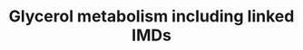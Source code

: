 ---
annotations:
- id: PW:0002018
  parent: disease pathway
  type: Pathway Ontology
  value: glycerol kinase deficiency pathway
- id: DOID:0111626
  parent: genetic disease
  type: Disease Ontology
  value: D-glyceric aciduria
- id: PW:0000002
  parent: classic metabolic pathway
  type: Pathway Ontology
  value: classic metabolic pathway
- id: DOID:0060363
  parent: genetic disease
  type: Disease Ontology
  value: glycerol kinase deficiency
- id: PW:0000013
  parent: disease pathway
  type: Pathway Ontology
  value: disease pathway
authors:
- Sander Lemmens
- Egonw
- DeSl
citedin: ''
communities: []
description: 'This Pathway is a schematic representation of Glycerol metabolism, which
  is an important intermediate metabolite, acting as a bridge between carbohydrate
  and lipid metabolism. This pathway also depicts inherited metabolic diseases that
  disrupt glycerol metabolism including: Glycerol kinase deficiency, Glycerate kinase
  deficiency, Aquaporin 7 deficiency and Cytosolic glycerol-3-phosphate dehydrogenase
  deficiency. This pathway was inspired by chapter 49 (Disorders of Glycerol Metabolism)
  of the book of Blau (ISBN 978-3-030-67726-8).'
last-edited: 2025-07-22
ndex: null
organisms:
- Homo sapiens
redirect_from:
- /index.php/Pathway:WP5570
- /instance/WP5570
- /instance/WP5570_r140068
revision: r140068
schema-jsonld:
- '@context': https://schema.org/
  '@id': https://wikipathways.github.io/pathways/WP5570.html
  '@type': Dataset
  creator:
    '@type': Organization
    name: WikiPathways
  description: 'This Pathway is a schematic representation of Glycerol metabolism,
    which is an important intermediate metabolite, acting as a bridge between carbohydrate
    and lipid metabolism. This pathway also depicts inherited metabolic diseases that
    disrupt glycerol metabolism including: Glycerol kinase deficiency, Glycerate kinase
    deficiency, Aquaporin 7 deficiency and Cytosolic glycerol-3-phosphate dehydrogenase
    deficiency. This pathway was inspired by chapter 49 (Disorders of Glycerol Metabolism)
    of the book of Blau (ISBN 978-3-030-67726-8).'
  keywords:
  - (2R)-2-phosphoglycerate
  - (2R)-3-phospho-glyceroyl phosphate
  - (2R)-3-phosphoglycerate
  - (R)-glycerate
  - 3-hydroxypyruvate
  - AQP7
  - AQP9
  - ATGL
  - Aldo-keto reductase family 1
  - Aldolase
  - D-glyceraldehyde
  - DHAP
  - Diacylglycerol
  - Enolase
  - FFAs
  - Fructose-1,6-bisphosphatase 1
  - Fructose-bisphosphate aldolase B
  - GAPDH
  - GK
  - GLYCTK
  - GPD1
  - GPD2
  - Glucose
  - Glucose-6-phosphatase
  - Glucose-6-phosphate isomerase
  - Glyceraldehyde-3-P
  - Glycerol
  - Glycerol-3-P
  - HSL
  - Hexokinase-1
  - Ketohexokinase
  - L-serine
  - L-serine dehydratase
  - MGLL
  - Monoacylglycerol
  - Phosphoenolpyruvate carboxykinase
  - Phosphofructokinase 1
  - Phosphoglycerate kinase 1
  - Phosphoglycerate mutase 1
  - Pyruvate carboxylase
  - Pyruvate kinase
  - Triacylglycerol
  - Triosephosphate isomerase
  - aminotransferase
  - fructose
  - fructose 1-phosphate
  - hydroxypyruvate reductase
  - oxaloacetate
  - phosphoenolpyruvate
  - pyruvate
  - α-D-glucose 6-phosphate
  - β-D-fructose 1,6-bisphosphate
  - β-D-fructose 6-phosphate
  license: CC0
  name: Glycerol metabolism including linked IMDs
seo: CreativeWork
title: Glycerol metabolism including linked IMDs
wpid: WP5570
---